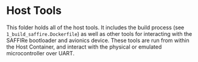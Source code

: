 # Host Tools

This folder holds all of the host tools. It includes the build process (see `1_build_saffire.Dockerfile`) as well as other tools for interacting with the SAFFIRe bootloader and avionics device. These tools are run from within the Host Container, and interact with the physical or emulated microcontroller over UART.